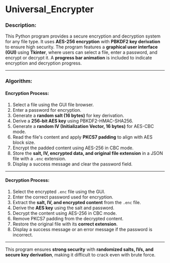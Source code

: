 # Universal_Encrypter

### **Description:**  
This Python program provides a secure encryption and decryption system for any file type. It uses **AES-256 encryption** with **PBKDF2 key derivation** to ensure high security. The program features a **graphical user interface (GUI)** using **Tkinter**, where users can select a file, enter a password, and encrypt or decrypt it. A **progress bar animation** is included to indicate encryption and decryption progress.  

---

### **Algorithm:**  

#### **Encryption Process:**  
1. Select a file using the GUI file browser.  
2. Enter a password for encryption.  
3. Generate a **random salt (16 bytes)** for key derivation.  
4. Derive a **256-bit AES key** using PBKDF2-HMAC-SHA256.  
5. Generate a **random IV (Initialization Vector, 16 bytes)** for AES-CBC mode.  
6. Read the file's content and apply **PKCS7 padding** to align with AES block size.  
7. Encrypt the padded content using AES-256 in CBC mode.  
8. Store the **salt, IV, encrypted data, and original file extension** in a JSON file with a `.enc` extension.  
9. Display a success message and clear the password field.  

---

#### **Decryption Process:**  
1. Select the encrypted `.enc` file using the GUI.  
2. Enter the correct password used for encryption.  
3. Extract the **salt, IV, and encrypted content** from the `.enc` file.  
4. Derive the **AES key** using the salt and password.  
5. Decrypt the content using AES-256 in CBC mode.  
6. Remove PKCS7 padding from the decrypted content.  
7. Restore the original file with its **correct extension**.  
8. Display a success message or an error message if the password is incorrect.  

---

This program ensures **strong security** with **randomized salts, IVs, and secure key derivation**, making it difficult to crack even with brute force.
